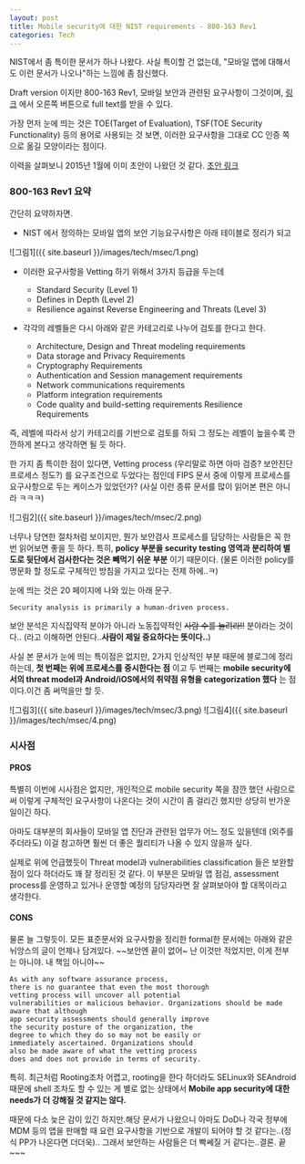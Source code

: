 ```yaml
---
layout: post
title: Mobile security에 대한 NIST requirements - 800-163 Rev1
categories: Tech
---
```


NIST에서 좀 특이한 문서가 하나 나왔다. 사실 특이할 건 없는데, "모바일 앱에 대해서도 이런 문서가 나오나"하는 느낌에 좀 참신했다.

Draft version 이지만 800-163 Rev1, 모바일 보안과 관련된 요구사항이 그것이며, [링크](https://csrc.nist.gov/publications/detail/sp/800-163/rev-1/draft) 에서 오른쪽 버튼으로 full text를 받을 수 있다.

가장 먼저 눈에 띄는 것은 TOE(Target of Evaluation), TSF(TOE Security Functionality) 등의 용어로 사용되는 것 보면, 이러한 요구사항을 그대로 CC 인증 쪽으로 옮길 모양이라는 점이다.

이력을 살펴보니 2015년 1월에 이미 초안이 나왔던 것 같다. [초안 링크](https://www.nist.gov/publications/vetting-security-mobile-applications)


### 800-163 Rev1 요약

간단히 요약하자면.
 * NIST 에서 정의하는 모바일 앱의 보안 기능요구사항은 아래 테이블로 정리가 되고

![그림1]({{ site.baseurl }}/images/tech/msec/1.png)

 * 이러한 요구사항을 Vetting 하기 위해서 3가지 등급을 두는데
   + Standard Security (Level 1)
   + Defines in Depth (Level 2)
   + Resilience against Reverse Engineering and Threats (Level 3)

* 각각의 레벨들은 다시 아래와 같은 카테고리로 나누어 검토를 한다고 한다.
   + Architecture, Design and Threat modeling requirements
   + Data storage and Privacy Requirements
   + Cryptography Requirements
   + Authentication and Session management requirements
   + Network communications requirements
   + Platform integration requirements
   + Code quality and build-setting requirements
Resilience Requirements

즉, 레벨에 따라서 상기 카테고리를 기반으로 검토를 하되 그 정도는 레벨이 높을수록 깐깐하게 본다고 생각하면 될 듯 하다.

한 가지 좀 특이한 점이 있다면, Vetting process (우리말로 하면 아마 검증? 보안진단 프로세스 정도?) 를 요구조건으로 두었다는 점인데 FIPS 문서 중에 이렇게 프로세스를 요구사항으로 두는 케이스가 있었던가? (사실 이런 종류 문서를 많이 읽어본 편은 아니라 ㅋㅋㅋ)

![그림2]({{ site.baseurl }}/images/tech/msec/2.png)

너무나 당연한 절차처럼 보이지만, 뭔가 보안검사 프로세스를 담당하는 사람들은 꼭 한번 읽어보면 좋을 듯 하다. 특히, **policy 부분을 security testing 영역과 분리하여 별도로 뒷단에서 검사한다는 것은 빼먹기 쉬운 부분** 이기 때문이다. (물론 이러한 policy를 명문화 할 정도로 구체적인 방침을 가지고 있다는 전제 하에..ㅋ)

눈에 띄는 것은 20 페이지에 나와 있는 아래 문구.
```
Security analysis is primarily a human-driven process.
```
보안 분석은 지식집약적 분야가 아니라 노동집약적인 ~~사람 수를 늘려라!!~~ 분야라는 것이다.. (라고 이해하면 안된다..**사람이 제일 중요하다는 뜻이다..**)

사실 본 문서가 눈에 띄는 특이점은 없지만, 2가지 인상적인 부분 때문에 블로그에 정리하는데, **첫 번째는 위에 프로세스를 중시한다는 점** 이고 두 번째는 **mobile security에서의 threat model과 Android/iOS에서의 취약점 유형을 categorization 했다** 는 점이다.이건 좀 써먹을만 할 듯.

![그림3]({{ site.baseurl }}/images/tech/msec/3.png)
![그림4]({{ site.baseurl }}/images/tech/msec/4.png)

### 시사점

#### PROS

특별히 이번에 시사점은 없지만, 개인적으로 mobile security 쪽을 잠깐 했던 사람으로써 이렇게 구체적인 요구사항이 나온다는 것이 시간이 좀 걸리긴 했지만 상당히 반가운 일이긴 하다.

아마도 대부분의 회사들이 모바일 앱 진단과 관련된 업무가 어느 정도 있을텐데 (외주를 주더라도) 이걸 참고하면 훨씬 더 좋은 퀄리티가 나올 수 있지 않을까 싶다.

실제로 위에 언급했듯이 Threat model과 vulnerabilities classification 들은 보완할 점이 있다 하더라도 꽤 잘 정리된 것 같다. 이 부분은 모바일 앱 점검, assessment process를 운영하고 있거나 운영할 예정의 담당자라면 잘 살펴보아야 할 대목이라고 생각한다.

#### CONS
물론 늘 그렇듯이. 모든 표준문서와 요구사항을 정리한 formal한 문서에는 아래와 같은 뉘앙스의 글이 언제나 담겨있다. ~~보안엔 끝이 없어~ 난 이것만 적었지만, 이게 전부는 아니야. 내 책임 아니야~~

```
As with any software assurance process,
there is no guarantee that even the most thorough
vetting process will uncover all potential
vulnerabilities or malicious behavior. Organizations should be made aware that although
app security assessments should generally improve
the security posture of the organization, the
degree to which they do so may not be easily or
immediately ascertained. Organizations should
also be made aware of what the vetting process
does and does not provide in terms of security.
```

특히. 최근처럼 Rooting조차 어렵고, rooting을 한다 하더라도 SELinux와 SEAndroid때문에 shell 조차도 할 수 있는 게 별로 없는 상태에서 **Mobile app security에 대한 needs가 더 강해질 것 같지는 않다.**

때문에 다소 늦은 감이 있긴 하지만.해당 문서가 나왔으니 아마도 DoD나 각국 정부에 MDM 등의 앱을 판매할 때 요런 요구사항을 기반으로 개발이 되어야 할 것 같다는..(정식 PP가 나온다면 더더욱).. 그래서 보안하는 사람들은 더 빡쎄질 거 같다는..결론. 끝~~~
